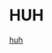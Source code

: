 # HUH

[huh](https://media4.giphy.com/media/v1.Y2lkPTc5MGI3NjExcWRhb3k2YTllbng1eTRuaG11dmFlMHkzNjUxMjk4bDF0aXZxYjY5aCZlcD12MV9pbnRlcm5hbF9naWZfYnlfaWQmY3Q9Zw/GRk3GLfzduq1NtfGt5/giphy.gif)
